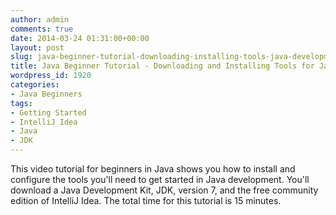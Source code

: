 ```yaml
---
author: admin
comments: true
date: 2014-03-24 01:31:00+00:00
layout: post
slug: java-beginner-tutorial-downloading-installing-tools-java-development
title: Java Beginner Tutorial - Downloading and Installing Tools for Java Development
wordpress_id: 1920
categories:
- Java Beginners
tags:
- Getting Started
- IntelliJ Idea
- Java
- JDK
---
```


This video tutorial for beginners in Java shows you how to install and configure the tools you'll need to get started in Java development. You'll download a Java Development Kit, JDK, version 7, and the free community edition of IntelliJ Idea.  The total time for this tutorial is 15 minutes.


